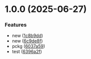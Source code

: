 # 1.0.0 (2025-06-27)


### Features

* new ([1c8b9dd](https://github.com/test-sem-tar/test/commit/1c8b9dd871e78dfcc183028ab913db5de58bcfa5))
* new ([6c9de8f](https://github.com/test-sem-tar/test/commit/6c9de8f54ae346d383738e81f43b01054e4ec3ad))
* pckg ([6037a59](https://github.com/test-sem-tar/test/commit/6037a5936a44b035882339c0689bdf00fb579cc3))
* test ([6396a2f](https://github.com/test-sem-tar/test/commit/6396a2f841217362f55d2eb2701492f0069e75e6))
